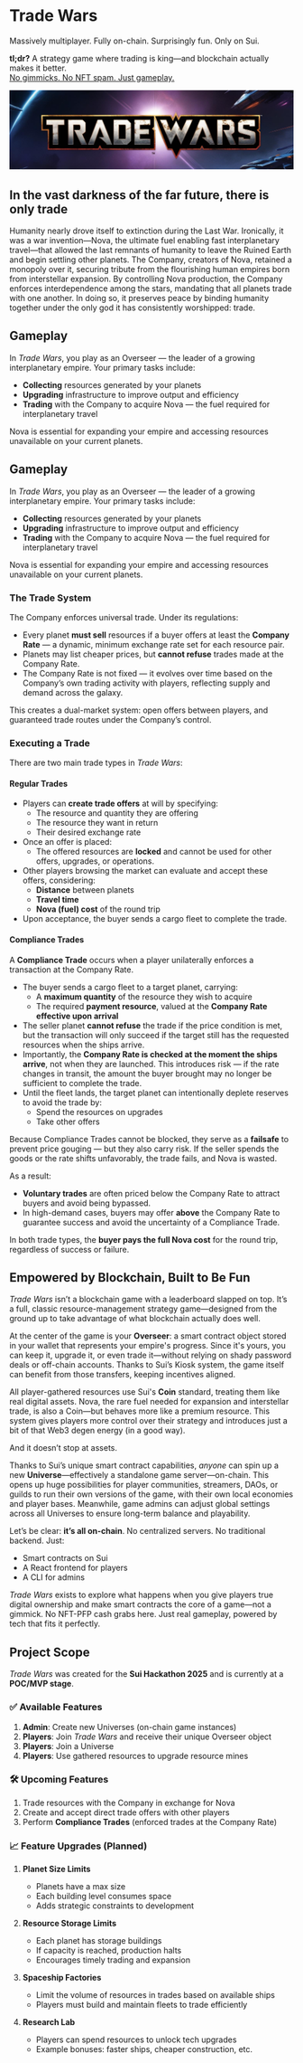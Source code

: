 # Trade Wars  
Massively multiplayer. Fully on-chain. Surprisingly fun. Only on Sui.

**tl;dr?** A strategy game where trading is king—and blockchain actually makes it better.  
[No gimmicks. No NFT spam. Just gameplay.](#empowered-by-blockchain-built-to-be-fun)

![Cargo Ship](web/public/tradewars.png)

## In the vast darkness of the far future, there is only trade  
Humanity nearly drove itself to extinction during the Last War. Ironically, it was a war invention—Nova, the ultimate fuel enabling fast interplanetary travel—that allowed the last remnants of humanity to leave the Ruined Earth and begin settling other planets. The Company, creators of Nova, retained a monopoly over it, securing tribute from the flourishing human empires born from interstellar expansion. By controlling Nova production, the Company enforces interdependence among the stars, mandating that all planets trade with one another. In doing so, it preserves peace by binding humanity together under the only god it has consistently worshipped: trade.

## Gameplay

In *Trade Wars*, you play as an Overseer — the leader of a growing interplanetary empire. Your primary tasks include:

- **Collecting** resources generated by your planets  
- **Upgrading** infrastructure to improve output and efficiency  
- **Trading** with the Company to acquire Nova — the fuel required for interplanetary travel  

Nova is essential for expanding your empire and accessing resources unavailable on your current planets.

## Gameplay

In *Trade Wars*, you play as an Overseer — the leader of a growing interplanetary empire. Your primary tasks include:

- **Collecting** resources generated by your planets  
- **Upgrading** infrastructure to improve output and efficiency  
- **Trading** with the Company to acquire Nova — the fuel required for interplanetary travel  

Nova is essential for expanding your empire and accessing resources unavailable on your current planets.

### The Trade System

The Company enforces universal trade. Under its regulations:

- Every planet **must sell** resources if a buyer offers at least the **Company Rate** — a dynamic, minimum exchange rate set for each resource pair.  
- Planets may list cheaper prices, but **cannot refuse** trades made at the Company Rate.  
- The Company Rate is not fixed — it evolves over time based on the Company’s own trading activity with players, reflecting supply and demand across the galaxy.

This creates a dual-market system: open offers between players, and guaranteed trade routes under the Company’s control.

### Executing a Trade

There are two main trade types in *Trade Wars*:

#### Regular Trades

- Players can **create trade offers** at will by specifying:
  - The resource and quantity they are offering  
  - The resource they want in return  
  - Their desired exchange rate  
- Once an offer is placed:
  - The offered resources are **locked** and cannot be used for other offers, upgrades, or operations.  
- Other players browsing the market can evaluate and accept these offers, considering:
  - **Distance** between planets  
  - **Travel time**  
  - **Nova (fuel) cost** of the round trip  
- Upon acceptance, the buyer sends a cargo fleet to complete the trade.

#### Compliance Trades

A **Compliance Trade** occurs when a player unilaterally enforces a transaction at the Company Rate.

- The buyer sends a cargo fleet to a target planet, carrying:
  - A **maximum quantity** of the resource they wish to acquire  
  - The required **payment resource**, valued at the **Company Rate effective upon arrival**  
- The seller planet **cannot refuse** the trade if the price condition is met, but the transaction will only succeed if the target still has the requested resources when the ships arrive.  
- Importantly, the **Company Rate is checked at the moment the ships arrive**, not when they are launched. This introduces risk — if the rate changes in transit, the amount the buyer brought may no longer be sufficient to complete the trade.  
- Until the fleet lands, the target planet can intentionally deplete reserves to avoid the trade by:
  - Spend the resources on upgrades
  - Take other offers

Because Compliance Trades cannot be blocked, they serve as a **failsafe** to prevent price gouging — but they also carry risk. If the seller spends the goods or the rate shifts unfavorably, the trade fails, and Nova is wasted.

As a result:

- **Voluntary trades** are often priced below the Company Rate to attract buyers and avoid being bypassed.  
- In high-demand cases, buyers may offer **above** the Company Rate to guarantee success and avoid the uncertainty of a Compliance Trade.

In both trade types, the **buyer pays the full Nova cost** for the round trip, regardless of success or failure.

## Empowered by Blockchain, Built to Be Fun

*Trade Wars* isn’t a blockchain game with a leaderboard slapped on top. It’s a full, classic resource-management strategy game—designed from the ground up to take advantage of what blockchain actually does well.

At the center of the game is your **Overseer**: a smart contract object stored in your wallet that represents your empire's progress. Since it's yours, you can keep it, upgrade it, or even trade it—without relying on shady password deals or off-chain accounts. Thanks to Sui’s Kiosk system, the game itself can benefit from those transfers, keeping incentives aligned.

All player-gathered resources use Sui's **Coin** standard, treating them like real digital assets. Nova, the rare fuel needed for expansion and interstellar trade, is also a Coin—but behaves more like a premium resource. This system gives players more control over their strategy and introduces just a bit of that Web3 degen energy (in a good way).

And it doesn’t stop at assets.

Thanks to Sui’s unique smart contract capabilities, *anyone* can spin up a new **Universe**—effectively a standalone game server—on-chain. This opens up huge possibilities for player communities, streamers, DAOs, or guilds to run their own versions of the game, with their own local economies and player bases. Meanwhile, game admins can adjust global settings across all Universes to ensure long-term balance and playability.

Let’s be clear: **it’s all on-chain**. No centralized servers. No traditional backend. Just:

- Smart contracts on Sui  
- A React frontend for players  
- A CLI for admins  

*Trade Wars* exists to explore what happens when you give players true digital ownership and make smart contracts the core of a game—not a gimmick. No NFT-PFP cash grabs here. Just real gameplay, powered by tech that fits it perfectly.

## Project Scope

*Trade Wars* was created for the **Sui Hackathon 2025** and is currently at a **POC/MVP stage**.

### ✅ Available Features

1. **Admin**: Create new Universes (on-chain game instances)  
2. **Players**: Join *Trade Wars* and receive their unique Overseer object  
3. **Players**: Join a Universe  
4. **Players**: Use gathered resources to upgrade resource mines

### 🛠 Upcoming Features

1. Trade resources with the Company in exchange for Nova  
2. Create and accept direct trade offers with other players  
3. Perform **Compliance Trades** (enforced trades at the Company Rate)

### 📈 Feature Upgrades (Planned)

1. **Planet Size Limits**  
   - Planets have a max size  
   - Each building level consumes space  
   - Adds strategic constraints to development

2. **Resource Storage Limits**  
   - Each planet has storage buildings  
   - If capacity is reached, production halts  
   - Encourages timely trading and expansion

3. **Spaceship Factories**  
   - Limit the volume of resources in trades based on available ships  
   - Players must build and maintain fleets to trade efficiently

4. **Research Lab**  
   - Players can spend resources to unlock tech upgrades  
   - Example bonuses: faster ships, cheaper construction, etc.
